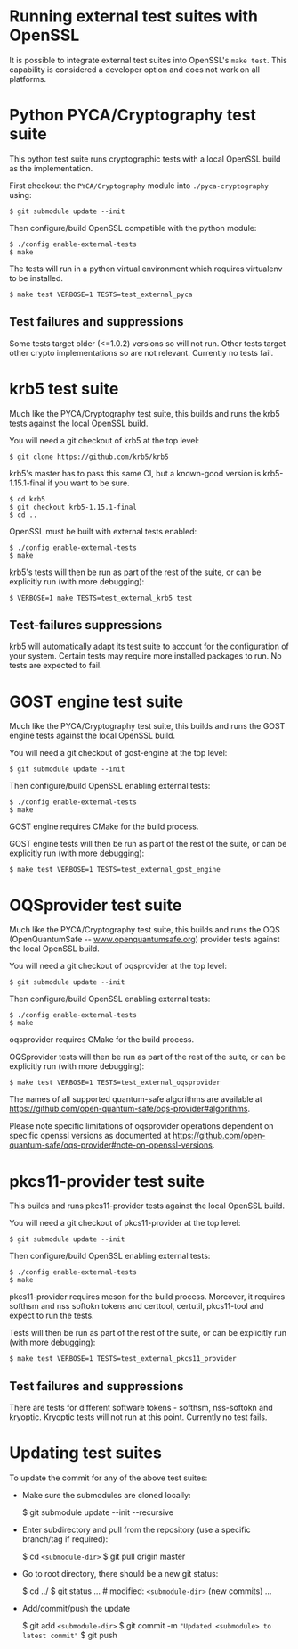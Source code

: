 Running external test suites with OpenSSL
=========================================

It is possible to integrate external test suites into OpenSSL's `make test`.
This capability is considered a developer option and does not work on all
platforms.

Python PYCA/Cryptography test suite
===================================

This python test suite runs cryptographic tests with a local OpenSSL build as
the implementation.

First checkout the `PYCA/Cryptography` module into `./pyca-cryptography` using:

    $ git submodule update --init

Then configure/build OpenSSL compatible with the python module:

    $ ./config enable-external-tests
    $ make

The tests will run in a python virtual environment which requires virtualenv
to be installed.

    $ make test VERBOSE=1 TESTS=test_external_pyca

Test failures and suppressions
------------------------------

Some tests target older (<=1.0.2) versions so will not run. Other tests target
other crypto implementations so are not relevant. Currently no tests fail.

krb5 test suite
===============

Much like the PYCA/Cryptography test suite, this builds and runs the krb5
tests against the local OpenSSL build.

You will need a git checkout of krb5 at the top level:

    $ git clone https://github.com/krb5/krb5

krb5's master has to pass this same CI, but a known-good version is
krb5-1.15.1-final if you want to be sure.

    $ cd krb5
    $ git checkout krb5-1.15.1-final
    $ cd ..

OpenSSL must be built with external tests enabled:

    $ ./config enable-external-tests
    $ make

krb5's tests will then be run as part of the rest of the suite, or can be
explicitly run (with more debugging):

    $ VERBOSE=1 make TESTS=test_external_krb5 test

Test-failures suppressions
--------------------------

krb5 will automatically adapt its test suite to account for the configuration
of your system.  Certain tests may require more installed packages to run.  No
tests are expected to fail.

GOST engine test suite
======================

Much like the PYCA/Cryptography test suite, this builds and runs the GOST engine
tests against the local OpenSSL build.

You will need a git checkout of gost-engine at the top level:

    $ git submodule update --init

Then configure/build OpenSSL enabling external tests:

    $ ./config enable-external-tests
    $ make

GOST engine requires CMake for the build process.

GOST engine tests will then be run as part of the rest of the suite, or can be
explicitly run (with more debugging):

    $ make test VERBOSE=1 TESTS=test_external_gost_engine

OQSprovider test suite
======================

Much like the PYCA/Cryptography test suite, this builds and runs the OQS
(OpenQuantumSafe -- www.openquantumsafe.org) provider tests against the
local OpenSSL build.

You will need a git checkout of oqsprovider at the top level:

    $ git submodule update --init

Then configure/build OpenSSL enabling external tests:

    $ ./config enable-external-tests
    $ make

oqsprovider requires CMake for the build process.

OQSprovider tests will then be run as part of the rest of the suite, or can be
explicitly run (with more debugging):

    $ make test VERBOSE=1 TESTS=test_external_oqsprovider

The names of all supported quantum-safe algorithms are available at
<https://github.com/open-quantum-safe/oqs-provider#algorithms>.

Please note specific limitations of oqsprovider operations dependent on specific
openssl versions as documented at
https://github.com/open-quantum-safe/oqs-provider#note-on-openssl-versions.

pkcs11-provider test suite
==========================

This builds and runs pkcs11-provider tests against the local OpenSSL build.

You will need a git checkout of pkcs11-provider at the top level:

    $ git submodule update --init

Then configure/build OpenSSL enabling external tests:

    $ ./config enable-external-tests
    $ make

pkcs11-provider requires meson for the build process. Moreover, it requires
softhsm and nss softokn tokens and certtool, certutil, pkcs11-tool and expect
to run the tests.

Tests will then be run as part of the rest of the suite, or can be
explicitly run (with more debugging):

    $ make test VERBOSE=1 TESTS=test_external_pkcs11_provider

Test failures and suppressions
------------------------------

There are tests for different software tokens - softhsm, nss-softokn and kryoptic.
Kryoptic tests will not run at this point. Currently no test fails.

Updating test suites
====================

To update the commit for any of the above test suites:

- Make sure the submodules are cloned locally:

    $ git submodule update --init --recursive

- Enter subdirectory and pull from the repository (use a specific branch/tag if required):

    $ cd `<submodule-dir>`
    $ git pull origin master

- Go to root directory, there should be a new git status:

    $ cd ../
    $ git status
      ...
      #       modified:   `<submodule-dir>` (new commits)
      ...

- Add/commit/push the update

    $ git add `<submodule-dir>`
    $ git commit -m `"Updated <submodule> to latest commit"`
    $ git push
